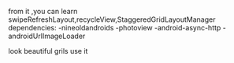 from it ,you can learn swipeRefreshLayout,recycleView,StaggeredGridLayoutManager
dependencies:
            -nineoldandroids
            -photoview
            -android-async-http
            -androidUrlImageLoader

look beautiful grils use it
